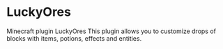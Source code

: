 # LuckyOres
 Minecraft plugin LuckyOres
 This plugin allows you to customize drops of blocks with items, potions, effects and entities.
